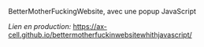 
BetterMotherFuckingWebsite, avec une popup JavaScript

*Lien en production:* https://ax-cell.github.io/bettermotherfuckinwebsitewhithjavascript/
